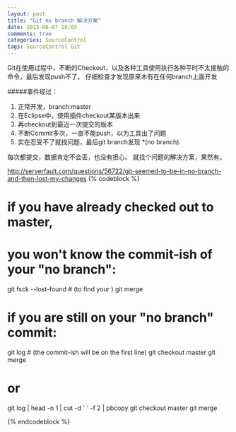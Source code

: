 ```yaml
---
layout: post
title: "Git no branch 解决方案"
date: 2013-06-07 18:03
comments: true
categories: SourceControl
tags: SourceControl Git
---
```


Git在使用过程中，不断的Checkout，以及各种工具使用执行各种平时不太接触的命令，最后发现push不了。 仔细检查才发现原来木有在任何branch上面开发

#####事件经过：
1. 正常开发，branch:master
2. 在Eclipse中，使用插件checkout某版本出来
3. 再checkout到最近一次提交的版本
4. 不断Commit多次，一直不能push，以为工具出了问题
5. 实在忍受不了就找问题，最后git branch发现 *(no branch).

每次都提交，数据肯定不会丢，也没有担心。
就找个问题的解决方案，果然有。

<!-- more -->


http://serverfault.com/questions/56722/git-seemed-to-be-in-no-branch-and-then-lost-my-changes
{% codeblock %}
# if you have already checked out to master, 
# you won't know the commit-ish of your "no branch":

git fsck --lost-found # (to find your <commit-ish>)
git merge <commit-ish>

# if you are still on your "no branch" commit:

git log # (the commit-ish will be on the first line)
git checkout master
git merge <commit-ish>

# or

git log | head -n 1 | cut -d ' ' -f 2 | pbcopy
git checkout master
git merge <commit-ish>

{% endcodeblock %}